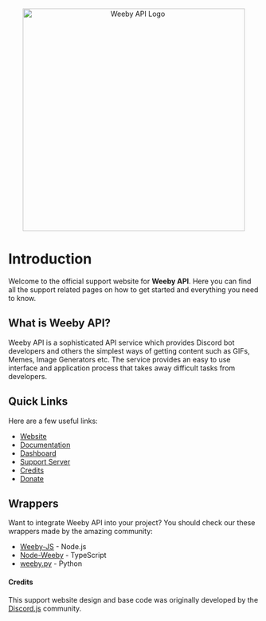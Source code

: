 <div align="center">
  <br />
  <p>
    <a href="https://weebyapi.xyz/"><img src="https://cdn.weebyapi.xyz/img/static/Logo.png" width="446" alt="Weeby API Logo" /></a>
  </p>
</div>

# Introduction

Welcome to the official support website for **Weeby API**. Here you can find all the support related pages on how to get started and everything you need to know.

## What is Weeby API?

Weeby API is a sophisticated API service which provides Discord bot developers and others the simplest ways of getting content such as GIFs, Memes, Image Generators etc. The service provides an easy to use interface and application process that takes away difficult tasks from developers.


## Quick Links
Here are a few useful links:

* [Website](https://weebyapi.xyz/)
* [Documentation](https://weebyapi.xyz/api/docs/)
* [Dashboard](https://weebyapi.xyz/login/)
* [Support Server](https://discord.gg/cmUFubKUtu)
* [Credits](https://weebyapi.xyz/credits/)
* [Donate](https://weebyapi.xyz/donate/)

## Wrappers
Want to integrate Weeby API into your project? You should check our these wrappers made by the amazing community:

* [Weeby-JS](https://js.weebyapi.xyz/) - Node.js
* [Node-Weeby](https://github.com/redleague/node-weeby) - TypeScript
* [weeby.py](https://github.com/asheeeshh/weeby.py) - Python

#### Credits
This support website design and base code was originally developed by the [Discord.js](https://github.com/discordjs/guide) community.